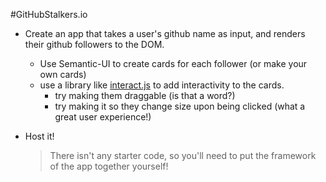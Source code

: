 #GitHubStalkers.io
- Create an app that takes a user's github name as input, and renders their github followers to the DOM.
  - Use Semantic-UI to create cards for each follower (or make your own cards)
  - use a library like <a href="http://interactjs.io/"> interact.js</a> to add interactivity to the cards.
    - try making them draggable (is that a word?)
    - try making it so they change size upon being clicked (what a great user experience!)
- Host it!

  > There isn't any starter code, so you'll need to put the framework of the app together yourself!
